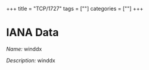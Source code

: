 +++
title = "TCP/1727"
tags = [""]
categories = [""]
+++

# IANA Data

_Name:_ winddx

_Description:_ winddx


